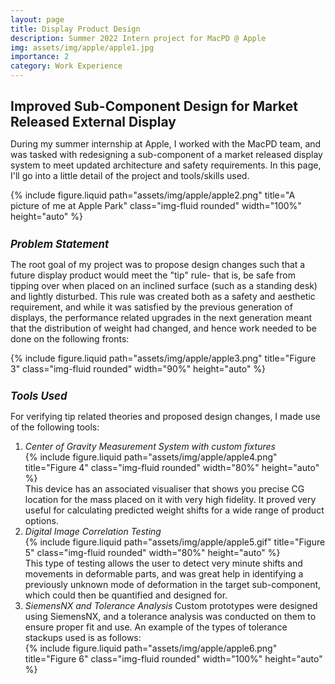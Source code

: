 ```yaml
---
layout: page
title: Display Product Design
description: Summer 2022 Intern project for MacPD @ Apple
img: assets/img/apple/apple1.jpg
importance: 2
category: Work Experience
---
```


<!-- Project Title -->
<h1 style="font-size: 1.5em; font-weight: bold;">Improved Sub-Component Design for Market Released External Display
</h1>
<!-- Project Title -->

<p style="margin-top: 0.3em;">
    During my summer internship at Apple, I worked with the MacPD team, and was tasked with redesigning a sub-component of a market released display system to meet updated architecture and safety requirements. In this page, I'll go into a little detail of the project and tools/skills used. 
</p>

<div class="row text-center">
    <div class="col-sm mt-3 mt-md-0">
        {% include figure.liquid path="assets/img/apple/apple2.png" title="A picture of me at Apple Park" class="img-fluid rounded" width="100%" height="auto" %}
    </div>
</div>

<!-- Subheading -->
<h2 style="font-size: 1.2em; font-style: italic; margin-top: 1.5em;">Problem Statement</h2>
<!-- Subheading -->

<p style="margin-top: 0.3em;">
    The root goal of my project was to propose design changes such that a future display product would meet the "tip" rule- that is, be safe from tipping over when placed on an inclined surface (such as a standing desk) and lightly disturbed. This rule was created both as a safety and aesthetic requirement, and while it was satisfied by the previous generation of displays, the performance related upgrades in the next generation meant that the distribution of weight had changed, and hence work needed to be done on the following fronts:
</p>

<div class="row text-center">
    <div class="col-sm mt-3 mt-md-0">
        {% include figure.liquid path="assets/img/apple/apple3.png" title="Figure 3" class="img-fluid rounded" width="90%" height="auto" %}
    </div>
</div>

<!-- Subheading -->
<h2 style="font-size: 1.2em; font-style: italic; margin-top: 1.5em;">Tools Used</h2>
<!-- Subheading -->

<p style="margin-top: 0.3em;">
    For verifying tip related theories and proposed design changes, I made use of the following tools:
</p>

<ol>
    <li><em>Center of Gravity Measurement System with custom fixtures </em>
    <div class="row text-center">
        <div class="col-sm mt-3 mt-md-0">
            {% include figure.liquid path="assets/img/apple/apple4.png" title="Figure 4" class="img-fluid rounded" width="80%" height="auto" %}
        </div>
    </div>
    This device has an associated visualiser that shows you precise CG location for the mass placed on it with very high fidelity. It proved very useful for calculating predicted weight shifts for a wide range of product options.
    </li>
    <li> <em>Digital Image Correlation Testing</em>
    <div class="row text-center">
        <div class="col-sm mt-3 mt-md-0">
            {% include figure.liquid path="assets/img/apple/apple5.gif" title="Figure 5" class="img-fluid rounded" width="80%" height="auto" %}
        </div>
    </div>
    This type of testing allows the user to detect very minute shifts and movements in deformable parts, and was great help in identifying a previously unknown mode of deformation in the target sub-component, which could then be quantified and designed for.</li>
    <li> <em>SiemensNX and Tolerance Analysis</em>
    Custom prototypes were designed using SiemensNX, and a tolerance analysis was conducted on them to ensure proper fit and use. An example of the types of tolerance stackups used is as follows: 
    <div class="row text-center">
        <div class="col-sm mt-3 mt-md-0">
            {% include figure.liquid path="assets/img/apple/apple6.png" title="Figure 6" class="img-fluid rounded" width="100%" height="auto" %}
        </div>
    </div>
</ol>


